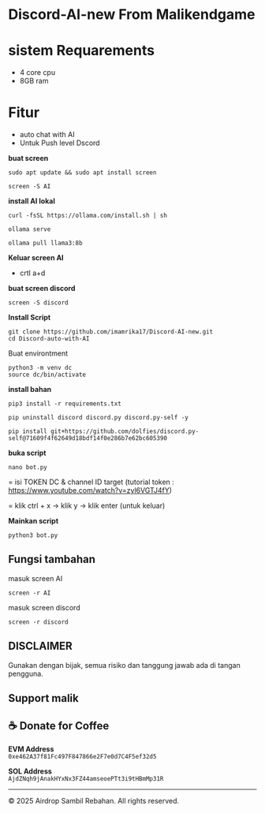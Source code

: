 # Discord-AI-new From Malikendgame

# sistem Requarements
- 4 core cpu
- 8GB ram
  
# Fitur
- auto chat with AI
- Untuk Push level Dscord

**buat screen**
```
sudo apt update && sudo apt install screen
```
```
screen -S AI
```
**install AI lokal**
```
curl -fsSL https://ollama.com/install.sh | sh
```
```
ollama serve
```
```
ollama pull llama3:8b
```
**Keluar screen AI**
- crtl a+d

**buat screen discord**
```
screen -S discord
```
**Install Script**
```
git clone https://github.com/imamrika17/Discord-AI-new.git
cd Discord-auto-with-AI
```
Buat environtment
```
python3 -m venv dc
source dc/bin/activate
```
**install bahan**
```
pip3 install -r requirements.txt
```
```
pip uninstall discord discord.py discord.py-self -y
```
```
pip install git+https://github.com/dolfies/discord.py-self@71609f4f62649d18bdf14f0e286b7e62bc605390
```
**buka script**
```
nano bot.py
```
= isi TOKEN DC & channel ID target (tutorial token : https://www.youtube.com/watch?v=zyl6VGTJ4fY)

= klik ctrl + x -> klik y -> klik enter (untuk keluar)

**Mainkan script**
```
python3 bot.py
```
## Fungsi tambahan
masuk screen AI
```
screen -r AI
```
masuk screen discord
```
screen -r discord
```
## DISCLAIMER
Gunakan dengan bijak, semua risiko dan tanggung jawab ada di tangan pengguna.

## Support malik

## ☕ Donate for Coffee

**EVM Address**  
`0xe462A37f81Fc497F847866e2F7e0d7C4F5ef32d5`

**SOL Address**  
`AjdZNqh9jAnakHYxNx3FZ44amseoePTt3i9tHBmMp31R`

---
© 2025 Airdrop Sambil Rebahan. All rights reserved.
